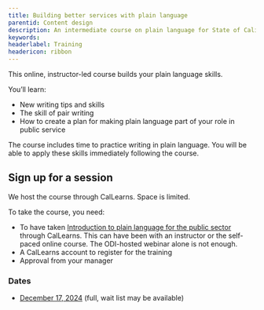 ```yaml
---
title: Building better services with plain language
parentid: Content design
description: An intermediate course on plain language for State of California staff
keywords: 
headerlabel: Training
headericon: ribbon
---
```


<p class="text-lead">This online, instructor-led course builds your plain language skills.</p>

You’ll learn: 

* New writing tips and skills
* The skill of pair writing
* How to create a plan for making plain language part of your role in public service

The course includes time to practice writing in plain language. You will be able to apply these skills immediately following the course.

## Sign up for a session

We host the course through CalLearns. Space is limited.

To take the course, you need:

* To have taken [Introduction to plain language for the public sector](/content-design/introduction-plain-language-public-sector/) through CalLearns. This can have been with an instructor or the self-paced online course. The ODI-hosted webinar alone is not enough.
* A CalLearns account to register for the training
* Approval from your manager

### Dates

* [December 17, 2024](https://calhr.geniussis.com/Registration.aspx?AID=4246) (full, wait list may be available)
